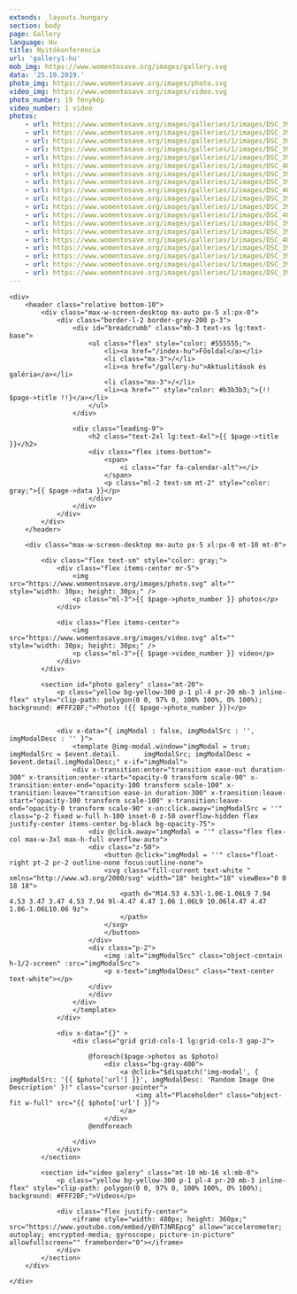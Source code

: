 ```yaml
---
extends: _layouts.hungary
section: body
page: Gallery
language: Hu
title: Nyitókonferencia  
url: 'gallery1-hu'
mob_img: https://www.womentosave.org/images/gallery.svg 
data: '25.10.2019.' 
photo_img: https://www.womentosave.org/images/photo.svg
video_img: https://www.womentosave.org/images/video.svg
photo_number: 19 fénykép
video_number: 1 videó
photos:
    - url: https://www.womentosave.org/images/galleries/1/images/DSC_3940.JPG
    - url: https://www.womentosave.org/images/galleries/1/images/DSC_3968.JPG
    - url: https://www.womentosave.org/images/galleries/1/images/DSC_3999.JPG
    - url: https://www.womentosave.org/images/galleries/1/images/DSC_3941.JPG
    - url: https://www.womentosave.org/images/galleries/1/images/DSC_3971.JPG
    - url: https://www.womentosave.org/images/galleries/1/images/DSC_4002.JPG
    - url: https://www.womentosave.org/images/galleries/1/images/DSC_3946.JPG
    - url: https://www.womentosave.org/images/galleries/1/images/DSC_3975.JPG
    - url: https://www.womentosave.org/images/galleries/1/images/DSC_4010.JPG
    - url: https://www.womentosave.org/images/galleries/1/images/DSC_3947.JPG
    - url: https://www.womentosave.org/images/galleries/1/images/DSC_3982.JPG
    - url: https://www.womentosave.org/images/galleries/1/images/DSC_4012.JPG
    - url: https://www.womentosave.org/images/galleries/1/images/DSC_3959.JPG
    - url: https://www.womentosave.org/images/galleries/1/images/DSC_3989.JPG
    - url: https://www.womentosave.org/images/galleries/1/images/DSC_4017.JPG
    - url: https://www.womentosave.org/images/galleries/1/images/DSC_3961.JPG
    - url: https://www.womentosave.org/images/galleries/1/images/DSC_3992.JPG
    - url: https://www.womentosave.org/images/galleries/1/images/DSC_3963.JPG
    - url: https://www.womentosave.org/images/galleries/1/images/DSC_3994.JPG
---
```


    <div>
        <header class="relative bottom-10">
            <div class="max-w-screen-desktop mx-auto px-5 xl:px-0">
                <div class="border-l-2 border-gray-200 p-3">
                    <div id="breadcrumb" class="mb-3 text-xs lg:text-base">
                        <ul class="flex" style="color: #555555;">
                            <li><a href="/index-hu">Főoldal</a></li>
                            <li class="mx-3">/</li>
                            <li><a href="/gallery-hu">Aktualitások és galéria</a></li>
                            <li class="mx-3">/</li>
                            <li><a href="" style="color: #b3b3b3;">{!! $page->title !!}</a></li>
                        </ul>
                    </div>
                        
                    <div class="leading-9">
                        <h2 class="text-2xl lg:text-4xl">{{ $page->title }}</h2>
                        <div class="flex items-bottom">
                            <span>
                                <i class="far fa-calendar-alt"></i>
                            </span>
                            <p class="ml-2 text-sm mt-2" style="color: gray;">{{ $page->data }}</p>
                        </div>
                    </div>
                </div>
            </div>
        </header>

        <div class="max-w-screen-desktop mx-auto px-5 xl:px-0 mt-10 mt-0">
        
            <div class="flex text-sm" style="color: gray;">
                <div class="flex items-center mr-5">
                    <img src="https://www.womentosave.org/images/photo.svg" alt="" style="width: 30px; height: 30px;" />
                    <p class="ml-3">{{ $page->photo_number }} photos</p>
                </div>

                <div class="flex items-center">
                    <img src="https://www.womentosave.org/images/video.svg" alt="" style="width: 30px; height: 30px;" />
                    <p class="ml-3">{{ $page->video_number }} video</p>
                </div>
            </div>

            <section id="photo galery" class="mt-20">
                <p class="yellow bg-yellow-300 p-1 pl-4 pr-20 mb-3 inline-flex" style="clip-path: polygon(0 0, 97% 0, 100% 100%, 0% 100%); background: #FFF2BF;">Photos ({{ $page->photo_number }})</p>
            
            
                <div x-data="{ imgModal : false, imgModalSrc : '', imgModalDesc : '' }">
                    <template @img-modal.window="imgModal = true; imgModalSrc = $event.detail.      imgModalSrc; imgModalDesc = $event.detail.imgModalDesc;" x-if="imgModal">
                    <div x-transition:enter="transition ease-out duration-300" x-transition:enter-start="opacity-0 transform scale-90" x-transition:enter-end="opacity-100 transform scale-100" x-transition:leave="transition ease-in duration-300" x-transition:leave-start="opacity-100 transform scale-100" x-transition:leave-end="opacity-0 transform scale-90" x-on:click.away="imgModalSrc = ''" class="p-2 fixed w-full h-100 inset-0 z-50 overflow-hidden flex justify-center items-center bg-black bg-opacity-75">
                        <div @click.away="imgModal = ''" class="flex flex-col max-w-3xl max-h-full overflow-auto">
                        <div class="z-50">
                            <button @click="imgModal = ''" class="float-right pt-2 pr-2 outline-none focus:outline-none">
                            <svg class="fill-current text-white " xmlns="http://www.w3.org/2000/svg" width="18" height="18" viewBox="0 0 18 18">
                                <path d="M14.53 4.53l-1.06-1.06L9 7.94 4.53 3.47 3.47 4.53 7.94 9l-4.47 4.47 1.06 1.06L9 10.06l4.47 4.47 1.06-1.06L10.06 9z">
                                </path>
                            </svg>
                            </button>
                        </div>
                        <div class="p-2">
                            <img :alt="imgModalSrc" class="object-contain h-1/2-screen" :src="imgModalSrc">
                            <p x-text="imgModalDesc" class="text-center text-white"></p>
                        </div>
                        </div>
                    </div>
                    </template>
                </div>
                
                <div x-data="{}" >
                    <div class="grid grid-cols-1 lg:grid-cols-3 gap-2">
                            
                        @foreach($page->photos as $photo)
                            <div class="bg-gray-400">
                                <a @click="$dispatch('img-modal', {  imgModalSrc: '{{ $photo['url'] }}', imgModalDesc: 'Random Image One Description' })" class="cursor-pointer">
                                    <img alt="Placeholder" class="object-fit w-full" src="{{ $photo['url'] }}">
                                </a>
                            </div>
                        @endforeach
                        
                    </div>
                </div>
            </section>

            <section id="video galery" class="mt-10 mb-16 xl:mb-0">
                <p class="yellow bg-yellow-300 p-1 pl-4 pr-20 mb-3 inline-flex" style="clip-path: polygon(0 0, 97% 0, 100% 100%, 0% 100%); background: #FFF2BF;">Videos</p>

                <div class="flex justify-center">
                    <iframe style="width: 480px; height: 360px;" src="https://www.youtube.com/embed/y8hTJNREpcg" allow="accelerometer; autoplay; encrypted-media; gyroscope; picture-in-picture" allowfullscreen="" frameborder="0"></iframe>
                </div>
            </section>
        </div>

    </div>





